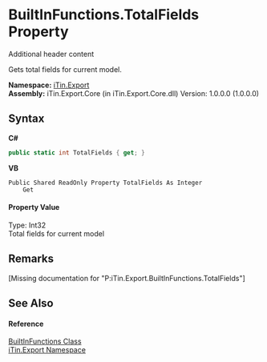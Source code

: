 # BuiltInFunctions.TotalFields Property 
Additional header content 

Gets total fields for current model.

**Namespace:**&nbsp;<a href="N_iTin_Export">iTin.Export</a><br />**Assembly:**&nbsp;iTin.Export.Core (in iTin.Export.Core.dll) Version: 1.0.0.0 (1.0.0.0)

## Syntax

**C#**<br />
``` C#
public static int TotalFields { get; }
```

**VB**<br />
``` VB
Public Shared ReadOnly Property TotalFields As Integer
	Get
```


#### Property Value
Type: Int32<br />Total fields for current model

## Remarks
\[Missing <remarks> documentation for "P:iTin.Export.BuiltInFunctions.TotalFields"\]

## See Also


#### Reference
<a href="T_iTin_Export_BuiltInFunctions">BuiltInFunctions Class</a><br /><a href="N_iTin_Export">iTin.Export Namespace</a><br />